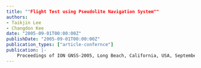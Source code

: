 ```yaml
---
title: ""Flight Test using Pseudolite Navigation System""
authors:
- Taikjin Lee
- Changdon Kee
date: "2005-09-01T00:00:00Z"
publishDate: "2005-09-01T00:00:00Z"
publication_types: ["article-confernce"]
publication: |-
    Proceedings of ION GNSS-2005, Long Beach, California, USA, September, 2005
---
```

